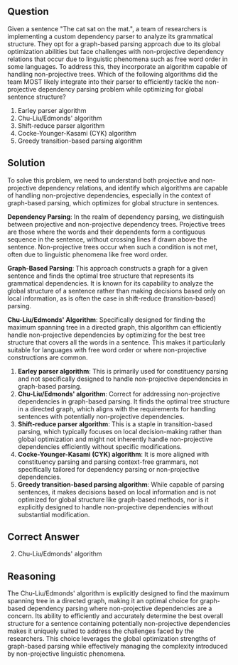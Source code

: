## Question
Given a sentence "The cat sat on the mat.", a team of researchers is implementing a custom dependency parser to analyze its grammatical structure. They opt for a graph-based parsing approach due to its global optimization abilities but face challenges with non-projective dependency relations that occur due to linguistic phenomena such as free word order in some languages. To address this, they incorporate an algorithm capable of handling non-projective trees. Which of the following algorithms did the team MOST likely integrate into their parser to efficiently tackle the non-projective dependency parsing problem while optimizing for global sentence structure?

1. Earley parser algorithm
2. Chu-Liu/Edmonds' algorithm
3. Shift-reduce parser algorithm
4. Cocke-Younger-Kasami (CYK) algorithm
5. Greedy transition-based parsing algorithm

## Solution

To solve this problem, we need to understand both projective and non-projective dependency relations, and identify which algorithms are capable of handling non-projective dependencies, especially in the context of graph-based parsing, which optimizes for global structure in sentences.

**Dependency Parsing**: In the realm of dependency parsing, we distinguish between projective and non-projective dependency trees. Projective trees are those where the words and their dependents form a contiguous sequence in the sentence, without crossing lines if drawn above the sentence. Non-projective trees occur when such a condition is not met, often due to linguistic phenomena like free word order.

**Graph-Based Parsing**: This approach constructs a graph for a given sentence and finds the optimal tree structure that represents its grammatical dependencies. It is known for its capability to analyze the global structure of a sentence rather than making decisions based only on local information, as is often the case in shift-reduce (transition-based) parsing.

**Chu-Liu/Edmonds' Algorithm**: Specifically designed for finding the maximum spanning tree in a directed graph, this algorithm can efficiently handle non-projective dependencies by optimizing for the best tree structure that covers all the words in a sentence. This makes it particularly suitable for languages with free word order or where non-projective constructions are common.

1. **Earley parser algorithm**: This is primarily used for constituency parsing and not specifically designed to handle non-projective dependencies in graph-based parsing.
2. **Chu-Liu/Edmonds' algorithm**: Correct for addressing non-projective dependencies in graph-based parsing. It finds the optimal tree structure in a directed graph, which aligns with the requirements for handling sentences with potentially non-projective dependencies.
3. **Shift-reduce parser algorithm**: This is a staple in transition-based parsing, which typically focuses on local decision-making rather than global optimization and might not inherently handle non-projective dependencies efficiently without specific modifications.
4. **Cocke-Younger-Kasami (CYK) algorithm**: It is more aligned with constituency parsing and parsing context-free grammars, not specifically tailored for dependency parsing or non-projective dependencies.
5. **Greedy transition-based parsing algorithm**: While capable of parsing sentences, it makes decisions based on local information and is not optimized for global structure like graph-based methods, nor is it explicitly designed to handle non-projective dependencies without substantial modification.

## Correct Answer
2. Chu-Liu/Edmonds' algorithm

## Reasoning
The Chu-Liu/Edmonds' algorithm is explicitly designed to find the maximum spanning tree in a directed graph, making it an optimal choice for graph-based dependency parsing where non-projective dependencies are a concern. Its ability to efficiently and accurately determine the best overall structure for a sentence containing potentially non-projective dependencies makes it uniquely suited to address the challenges faced by the researchers. This choice leverages the global optimization strengths of graph-based parsing while effectively managing the complexity introduced by non-projective linguistic phenomena.